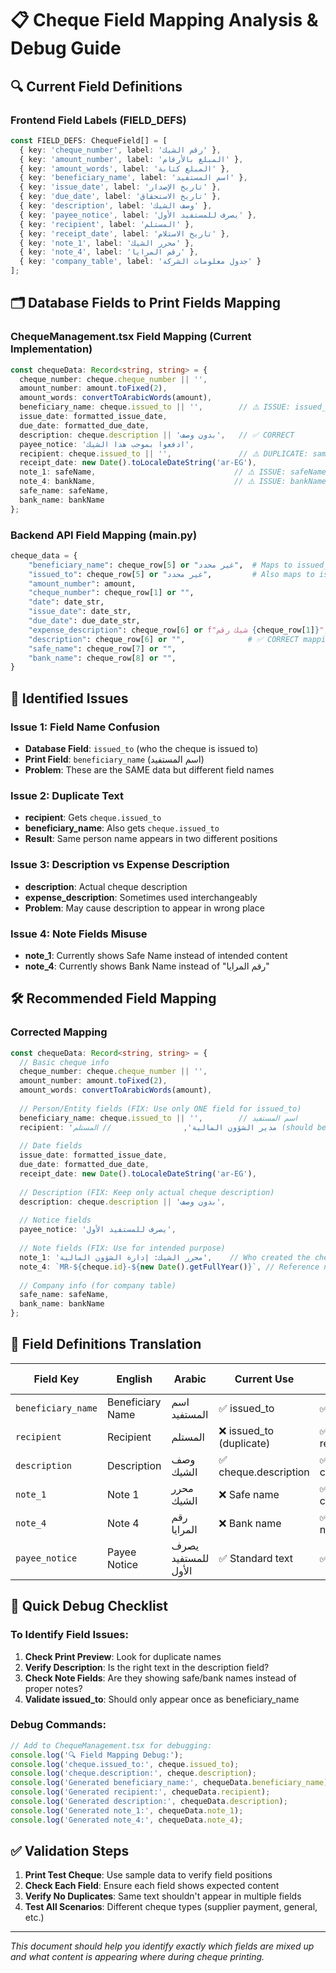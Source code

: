 # 📋 Cheque Field Mapping Analysis & Debug Guide

## 🔍 Current Field Definitions

### Frontend Field Labels (FIELD_DEFS)
```typescript
const FIELD_DEFS: ChequeField[] = [
  { key: 'cheque_number', label: 'رقم الشيك' },
  { key: 'amount_number', label: 'المبلغ بالأرقام' },
  { key: 'amount_words', label: 'المبلغ كتابة' },
  { key: 'beneficiary_name', label: 'اسم المستفيد' },
  { key: 'issue_date', label: 'تاريخ الإصدار' },
  { key: 'due_date', label: 'تاريخ الاستحقاق' },
  { key: 'description', label: 'وصف الشيك' },
  { key: 'payee_notice', label: 'يصرف للمستفيد الأول' },
  { key: 'recipient', label: 'المستلم' },
  { key: 'receipt_date', label: 'تاريخ الاستلام' },
  { key: 'note_1', label: 'محرر الشيك' },
  { key: 'note_4', label: 'رقم المرايا' },
  { key: 'company_table', label: 'جدول معلومات الشركة' }
];
```

## 🗂 Database Fields to Print Fields Mapping

### ChequeManagement.tsx Field Mapping (Current Implementation)
```typescript
const chequeData: Record<string, string> = {
  cheque_number: cheque.cheque_number || '',
  amount_number: amount.toFixed(2),
  amount_words: convertToArabicWords(amount),
  beneficiary_name: cheque.issued_to || '',        // ⚠️ ISSUE: issued_to -> beneficiary_name
  issue_date: formatted_issue_date,
  due_date: formatted_due_date,
  description: cheque.description || 'بدون وصف',   // ✅ CORRECT
  payee_notice: 'ادفعوا بموجب هذا الشيك',
  recipient: cheque.issued_to || '',               // ⚠️ DUPLICATE: same as beneficiary_name
  receipt_date: new Date().toLocaleDateString('ar-EG'),
  note_1: safeName,                               // ⚠️ ISSUE: safeName in note_1 field
  note_4: bankName,                               // ⚠️ ISSUE: bankName in note_4 field
  safe_name: safeName,
  bank_name: bankName
};
```

### Backend API Field Mapping (main.py)
```python
cheque_data = {
    "beneficiary_name": cheque_row[5] or "غير محدد",  # Maps to issued_to from DB
    "issued_to": cheque_row[5] or "غير محدد",         # Also maps to issued_to 
    "amount_number": amount,
    "cheque_number": cheque_row[1] or "",
    "date": date_str,
    "issue_date": date_str,
    "due_date": due_date_str,
    "expense_description": cheque_row[6] or f"شيك رقم {cheque_row[1]}",  # ⚠️ ISSUE: description from DB
    "description": cheque_row[6] or "",              # ✅ CORRECT mapping
    "safe_name": cheque_row[7] or "",
    "bank_name": cheque_row[8] or "",
}
```

## 🚨 Identified Issues

### Issue 1: Field Name Confusion
- **Database Field**: `issued_to` (who the cheque is issued to)
- **Print Field**: `beneficiary_name` (اسم المستفيد)
- **Problem**: These are the SAME data but different field names

### Issue 2: Duplicate Text
- **recipient**: Gets `cheque.issued_to`
- **beneficiary_name**: Also gets `cheque.issued_to` 
- **Result**: Same person name appears in two different positions

### Issue 3: Description vs Expense Description
- **description**: Actual cheque description
- **expense_description**: Sometimes used interchangeably
- **Problem**: May cause description to appear in wrong place

### Issue 4: Note Fields Misuse
- **note_1**: Currently shows Safe Name instead of intended content
- **note_4**: Currently shows Bank Name instead of "رقم المرايا"

## 🛠 Recommended Field Mapping

### Corrected Mapping
```typescript
const chequeData: Record<string, string> = {
  // Basic cheque info
  cheque_number: cheque.cheque_number || '',
  amount_number: amount.toFixed(2),
  amount_words: convertToArabicWords(amount),
  
  // Person/Entity fields (FIX: Use only ONE field for issued_to)
  beneficiary_name: cheque.issued_to || '',        // اسم المستفيد
  recipient: 'مدير الشؤون المالية',                // المستلم (should be receiver, not payer)
  
  // Date fields
  issue_date: formatted_issue_date,
  due_date: formatted_due_date,
  receipt_date: new Date().toLocaleDateString('ar-EG'),
  
  // Description (FIX: Keep only actual cheque description)
  description: cheque.description || 'بدون وصف',
  
  // Notice fields
  payee_notice: 'يصرف للمستفيد الأول',
  
  // Note fields (FIX: Use for intended purpose)
  note_1: 'محرر الشيك: إدارة الشؤون المالية',    // Who created the cheque
  note_4: `MR-${cheque.id}-${new Date().getFullYear()}`, // Reference number
  
  // Company info (for company table)
  safe_name: safeName,
  bank_name: bankName
};
```

## 📝 Field Definitions Translation

| Field Key | English | Arabic | Current Use | Recommended Use |
|-----------|---------|--------|-------------|-----------------|
| `beneficiary_name` | Beneficiary Name | اسم المستفيد | ✅ issued_to | ✅ issued_to |
| `recipient` | Recipient | المستلم | ❌ issued_to (duplicate) | ✅ Who receives/handles |
| `description` | Description | وصف الشيك | ✅ cheque.description | ✅ cheque.description |
| `note_1` | Note 1 | محرر الشيك | ❌ Safe name | ✅ Who created cheque |
| `note_4` | Note 4 | رقم المرايا | ❌ Bank name | ✅ Reference number |
| `payee_notice` | Payee Notice | يصرف للمستفيد الأول | ✅ Standard text | ✅ Standard text |

## 🔧 Quick Debug Checklist

### To Identify Field Issues:
1. **Check Print Preview**: Look for duplicate names
2. **Verify Description**: Is the right text in the description field?
3. **Check Note Fields**: Are they showing safe/bank names instead of proper notes?
4. **Validate issued_to**: Should only appear once as beneficiary_name

### Debug Commands:
```typescript
// Add to ChequeManagement.tsx for debugging:
console.log('🔍 Field Mapping Debug:');
console.log('cheque.issued_to:', cheque.issued_to);
console.log('cheque.description:', cheque.description);
console.log('Generated beneficiary_name:', chequeData.beneficiary_name);
console.log('Generated recipient:', chequeData.recipient);
console.log('Generated description:', chequeData.description);
console.log('Generated note_1:', chequeData.note_1);
console.log('Generated note_4:', chequeData.note_4);
```

## ✅ Validation Steps

1. **Print Test Cheque**: Use sample data to verify field positions
2. **Check Each Field**: Ensure each field shows expected content
3. **Verify No Duplicates**: Same text shouldn't appear in multiple fields
4. **Test All Scenarios**: Different cheque types (supplier payment, general, etc.)

---

*This document should help you identify exactly which fields are mixed up and what content is appearing where during cheque printing.* 